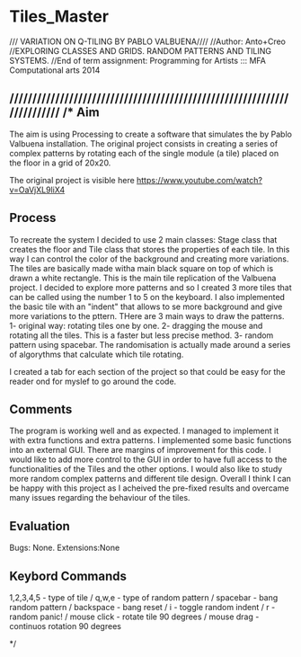 # Tiles_Master
/// VARIATION ON Q-TILING BY PABLO VALBUENA////
//Author: Anto+Creo
//EXPLORING CLASSES AND GRIDS. RANDOM PATTERNS AND TILING SYSTEMS.
//End of term assignment: Programming for Artists ::: MFA Computational arts 2014

////////////////////////////////////////////////////////////////////////
/*
 Aim
 ---
 The aim is using Processing to create a software that simulates the by Pablo Valbuena installation.
 The original project consists in creating a series of complex patterns by rotating each of the single module
 (a tile) placed on the floor in a grid of 20x20.
 
 The original project is visible here https://www.youtube.com/watch?v=OaVjXL9liX4
 
 Process
 -------
 To recreate the system I decided to use 2 main classes: Stage class that creates the floor and Tile class that
 stores the properties of each tile.
 In this way I can control the color of the background and creating more variations.
 The tiles are basically made witha  main black square on top of which is drawn a white rectangle. This is the main tile
 replication of the Valbuena project.
 I decided to explore more patterns and so I created 3 more tiles that can be called using the number 1 to 5 on the keyboard.
 I also implemented the basic tile with an "indent" that allows to se more background and give more variations to the pttern.
 THere are 3 main ways to draw the patterns.
 1- original way: rotating tiles one by one.
 2- dragging the mouse and rotating all the tiles. This is a faster but less precise method.
 3- random pattern using spacebar.
 The randomisation is actually made around a series of algorythms that calculate which tile rotating. 
 
 I created a tab for each section of the project so that could be easy for the reader ond for myslef to go around the code.
 
 
 Comments
 --------
 The program is working well and as expected.
 I managed to implement it with extra functions and extra patterns.
 I implemented some basic functions into an external GUI.
 There are margins of improvement for this code.
 I would like to add more control to the GUI in order to have full access to the 
 functionalities of the Tiles and the other options.
 I would also like to study more random complex patterns and different tile design.
 Overall I think I can be happy with this project as I acheived the pre-fixed results and overcame many issues
 regarding the behaviour of the tiles.
 
 Evaluation
 ----------
 Bugs: None. 
 Extensions:None
 
 Keybord Commands
 ----------
 1,2,3,4,5   - type of tile /
 q,w,e       - type of random pattern /
 spacebar    - bang random pattern /
 backspace   - bang reset /
 i           - toggle random indent /
 r           - random panic! /
 mouse click - rotate tile 90 degrees /
 mouse drag  - continuos rotation 90 degrees
 
 */
